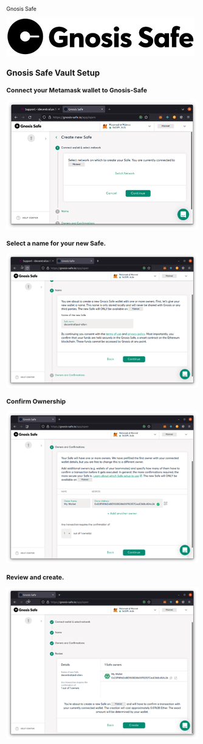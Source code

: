 Gnosis Safe 

![](../../.gitbook/assets/gnosis.png)

## Gnosis Safe Vault Setup

### Connect your Metamask wallet to Gnosis-Safe

![](../../.gitbook/assets/gnosis-step-1.png)

### Select a name for your new Safe.

![](../../.gitbook/assets/gnosis-step-2.png)

### Confirm Ownership

![](../../.gitbook/assets/gnosis-step-3.png)

### Review and create.

![](../../.gitbook/assets/gnosis-step-4.png)

